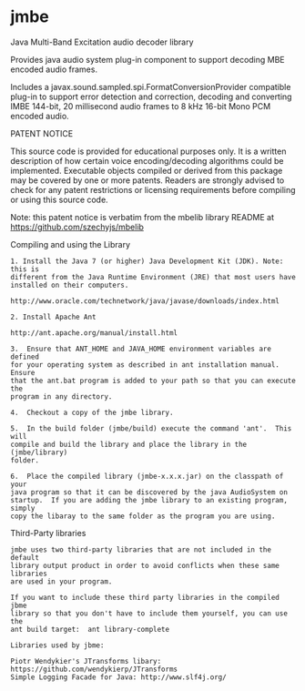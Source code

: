 # jmbe
Java Multi-Band Excitation audio decoder library

  Provides java audio system plug-in component to support decoding MBE encoded 
  audio frames.  

  Includes a javax.sound.sampled.spi.FormatConversionProvider compatible plug-in
  to support error detection and correction, decoding and converting IMBE 144-bit, 
  20 millisecond audio frames to 8 kHz 16-bit Mono PCM encoded audio.

PATENT NOTICE

 This source code is provided for educational purposes only.  It is a written 
 description of how certain voice encoding/decoding algorithms could be 
 implemented.  Executable objects compiled or derived from this package may be 
 covered by one or more patents.  Readers are strongly advised to check for any 
 patent restrictions or licensing requirements before compiling or using this 
 source code.

 Note: this patent notice is verbatim from the mbelib library README at
 https://github.com/szechyjs/mbelib

Compiling and using the Library

	1. Install the Java 7 (or higher) Java Development Kit (JDK). Note: this is
	different from the Java Runtime Environment (JRE) that most users have 
	installed on their computers.
	
	http://www.oracle.com/technetwork/java/javase/downloads/index.html
	
	2. Install Apache Ant 
	
	http://ant.apache.org/manual/install.html
	
	3.  Ensure that ANT_HOME and JAVA_HOME environment variables are defined
	for your operating system as described in ant installation manual.  Ensure
	that the ant.bat program is added to your path so that you can execute the 
	program in any directory.
	
	4.  Checkout a copy of the jmbe library.
	
	5.  In the build folder (jmbe/build) execute the command 'ant'.  This will
	compile and build the library and place the library in the (jmbe/library)
	folder.
	
	6.  Place the compiled library (jmbe-x.x.x.jar) on the classpath of your
	java program so that it can be discovered by the java AudioSystem on 
	startup.  If you are adding the jmbe library to an existing program, simply
	copy the libaray to the same folder as the program you are using. 
	
Third-Party libraries

	jmbe uses two third-party libraries that are not included in the default
	library output product in order to avoid conflicts when these same libraries
	are used in your program.
	
	If you want to include these third party libraries in the compiled jbme
	library so that you don't have to include them yourself, you can use the 
	ant build target:  ant library-complete
	
	Libraries used by jbme:
		
	Piotr Wendykier's JTransforms libary: https://github.com/wendykierp/JTransforms
	Simple Logging Facade for Java: http://www.slf4j.org/
	
